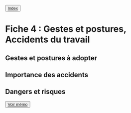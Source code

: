 <button class="button pbIndex"><a href="..">Index</a></button>

# Fiche 4 : Gestes et postures, Accidents du travail

## Gestes et postures à adopter

## Importance des accidents

## Dangers et risques


<button><a href="Fiche04_memo.html">Voir mémo</a></button>

